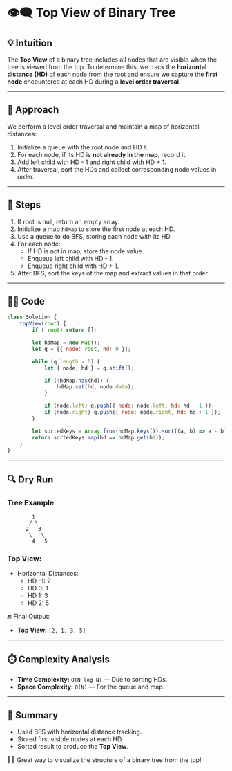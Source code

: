 # 👁️‍🗨️ Top View of Binary Tree

## 💡 Intuition
The **Top View** of a binary tree includes all nodes that are visible when the tree is viewed from the top. To determine this, we track the **horizontal distance (HD)** of each node from the root and ensure we capture the **first node** encountered at each HD during a **level order traversal**.

---

## 🚀 Approach
We perform a level order traversal and maintain a map of horizontal distances:
1. Initialize a queue with the root node and HD `0`.
2. For each node, if its HD is **not already in the map**, record it.
3. Add left child with HD - 1 and right child with HD + 1.
4. After traversal, sort the HDs and collect corresponding node values in order.

---

## 📌 Steps
1. If root is null, return an empty array.
2. Initialize a map `hdMap` to store the first node at each HD.
3. Use a queue to do BFS, storing each node with its HD.
4. For each node:
   - If HD is not in map, store the node value.
   - Enqueue left child with HD - 1.
   - Enqueue right child with HD + 1.
5. After BFS, sort the keys of the map and extract values in that order.

---

## 🧑‍💻 Code
```javascript
class Solution {
    topView(root) {
        if (!root) return [];

        let hdMap = new Map();
        let q = [{ node: root, hd: 0 }];

        while (q.length > 0) {
            let { node, hd } = q.shift();

            if (!hdMap.has(hd)) {
                hdMap.set(hd, node.data);
            }

            if (node.left) q.push({ node: node.left, hd: hd - 1 });
            if (node.right) q.push({ node: node.right, hd: hd + 1 });
        }

        let sortedKeys = Array.from(hdMap.keys()).sort((a, b) => a - b);
        return sortedKeys.map(hd => hdMap.get(hd));
    }
}
```

---

## 🔍 Dry Run
### Tree Example
```
        1
       / \
      2   3
       \   \
        4   5
```
### Top View:
- Horizontal Distances:
  - HD -1: 2
  - HD  0: 1
  - HD  1: 3
  - HD  2: 5

🔚 Final Output:
- **Top View:** `[2, 1, 3, 5]`

---

## ⏱️ Complexity Analysis
- **Time Complexity:** `O(N log N)` — Due to sorting HDs.
- **Space Complexity:** `O(N)` — For the queue and map.

---

## 🎯 Summary
- Used BFS with horizontal distance tracking.
- Stored first visible nodes at each HD.
- Sorted result to produce the **Top View**.

🌳📏 Great way to visualize the structure of a binary tree from the top!

